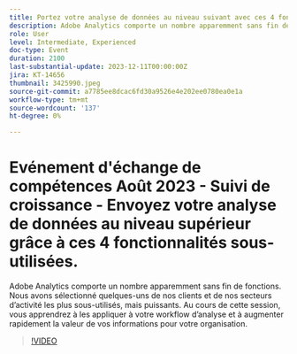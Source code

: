 ```yaml
---
title: Portez votre analyse de données au niveau suivant avec ces 4 fonctionnalités sous-utilisées.
description: Adobe Analytics comporte un nombre apparemment sans fin de fonctions. Nous avons sélectionné quelques-uns de nos clients et de nos secteurs d’activité les plus sous-utilisés, mais puissants. Au cours de cette session, vous apprendrez à les appliquer à votre workflow d’analyse et à augmenter rapidement la valeur de vos informations pour votre organisation.
role: User
level: Intermediate, Experienced
doc-type: Event
duration: 2100
last-substantial-update: 2023-12-11T00:00:00Z
jira: KT-14656
thumbnail: 3425990.jpeg
source-git-commit: a7785ee8dcac6fd30a9526e4e202ee0780ea0e1a
workflow-type: tm+mt
source-wordcount: '137'
ht-degree: 0%

---
```



# Evénement d&#39;échange de compétences Août 2023 - Suivi de croissance - Envoyez votre analyse de données au niveau supérieur grâce à ces 4 fonctionnalités sous-utilisées.

Adobe Analytics comporte un nombre apparemment sans fin de fonctions. Nous avons sélectionné quelques-uns de nos clients et de nos secteurs d’activité les plus sous-utilisés, mais puissants. Au cours de cette session, vous apprendrez à les appliquer à votre workflow d’analyse et à augmenter rapidement la valeur de vos informations pour votre organisation.

>[!VIDEO](https://video.tv.adobe.com/v/3425990/?learn=on)
